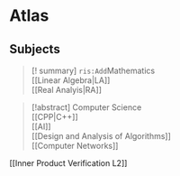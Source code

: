 # Atlas

## Subjects

> [! summary] `ris:Add`Mathematics  
> [[Linear Algebra|LA]]  
> [[Real Analyis|RA]]

> [!abstract] Computer Science  
> [[CPP|C++]]  
> [[AI]]  
> [[Design and Analysis of Algorithms]]  
> [[Computer Networks]]

[[Inner Product Verification L2]]
